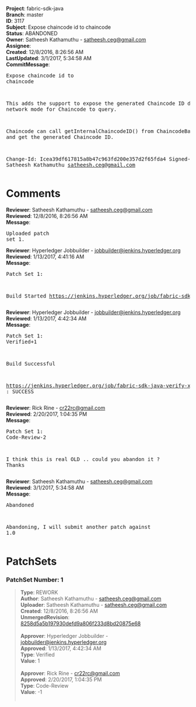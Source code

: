 <strong>Project</strong>: fabric-sdk-java<br><strong>Branch</strong>: master<br><strong>ID</strong>: 3117<br><strong>Subject</strong>: Expose chaincode id to chaincode<br><strong>Status</strong>: ABANDONED<br><strong>Owner</strong>: Satheesh Kathamuthu - satheesh.ceg@gmail.com<br><strong>Assignee</strong>:<br><strong>Created</strong>: 12/8/2016, 8:26:56 AM<br><strong>LastUpdated</strong>: 3/1/2017, 5:34:58 AM<br><strong>CommitMessage</strong>:<br><pre>Expose chaincode id to chaincode

This adds the support to expose the generated
Chaincode ID during network mode for Chaincode
to query.

Chaincode can call getInternalChaincodeID() from
ChaincodeBase class and get the generated Chaincode
ID.

Change-Id: Icea39df617815a8b47c963fd200e357d2f65fda4
Signed-off-by: Satheesh Kathamuthu <satheesh.ceg@gmail.com>
</pre><h1>Comments</h1><strong>Reviewer</strong>: Satheesh Kathamuthu - satheesh.ceg@gmail.com<br><strong>Reviewed</strong>: 12/8/2016, 8:26:56 AM<br><strong>Message</strong>: <pre>Uploaded patch set 1.</pre><strong>Reviewer</strong>: Hyperledger Jobbuilder - jobbuilder@jenkins.hyperledger.org<br><strong>Reviewed</strong>: 1/13/2017, 4:41:16 AM<br><strong>Message</strong>: <pre>Patch Set 1:

Build Started https://jenkins.hyperledger.org/job/fabric-sdk-java-verify-x86_64/20/</pre><strong>Reviewer</strong>: Hyperledger Jobbuilder - jobbuilder@jenkins.hyperledger.org<br><strong>Reviewed</strong>: 1/13/2017, 4:42:34 AM<br><strong>Message</strong>: <pre>Patch Set 1: Verified+1

Build Successful 

https://jenkins.hyperledger.org/job/fabric-sdk-java-verify-x86_64/20/ : SUCCESS</pre><strong>Reviewer</strong>: Rick Rine - cr22rc@gmail.com<br><strong>Reviewed</strong>: 2/20/2017, 1:04:35 PM<br><strong>Message</strong>: <pre>Patch Set 1: Code-Review-2

I think this is real OLD .. could you abandon it ? 
Thanks</pre><strong>Reviewer</strong>: Satheesh Kathamuthu - satheesh.ceg@gmail.com<br><strong>Reviewed</strong>: 3/1/2017, 5:34:58 AM<br><strong>Message</strong>: <pre>Abandoned

Abandoning, I will submit another patch against 1.0</pre><h1>PatchSets</h1><h3>PatchSet Number: 1</h3><blockquote><strong>Type</strong>: REWORK<br><strong>Author</strong>: Satheesh Kathamuthu - satheesh.ceg@gmail.com<br><strong>Uploader</strong>: Satheesh Kathamuthu - satheesh.ceg@gmail.com<br><strong>Created</strong>: 12/8/2016, 8:26:56 AM<br><strong>UnmergedRevision</strong>: [8258d5a5b197930defd9a806f233d8bd20875e68](https://github.com/hyperledger-gerrit-archive/fabric-sdk-java/commit/8258d5a5b197930defd9a806f233d8bd20875e68)<br><br><strong>Approver</strong>: Hyperledger Jobbuilder - jobbuilder@jenkins.hyperledger.org<br><strong>Approved</strong>: 1/13/2017, 4:42:34 AM<br><strong>Type</strong>: Verified<br><strong>Value</strong>: 1<br><br><strong>Approver</strong>: Rick Rine - cr22rc@gmail.com<br><strong>Approved</strong>: 2/20/2017, 1:04:35 PM<br><strong>Type</strong>: Code-Review<br><strong>Value</strong>: -1<br><br></blockquote>